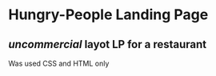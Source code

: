 # Hungry-People Landing Page  
**_uncommercial_** layot LP for a restaurant
---  
Was used CSS and HTML only